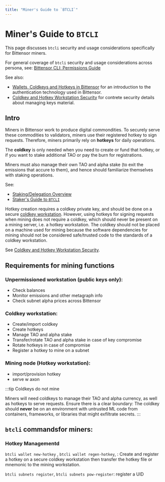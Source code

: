 ```yaml
---
title: "Miner's Guide to `BTCLI`"
---
```


# Miner's Guide to `BTCLI`

This page discusses `btcli` security and usage considerations specifically for Bittensor miners.

For general coverage of `btcli` security and usage considerations across persona, see: [Bittensor CLI: Permissions Guide](../btcli-permissions)

See also:

- [Wallets, Coldkeys and Hotkeys in Bittensor](../getting-started/wallets) for an introduction to the authentication technology used in Bittensor.
- [Coldkey and Hotkey Workstation Security](../getting-started/coldkey-hotkey-security) for contrete security details about managing keys material.


## Intro

Miners in Bittensor work to produce digital commondities. To securely serve these commodities to validators, miners use their registered hotkey to sign requests. Therefore, miners primarily rely on **hotkeys** for daily operations.

The **coldkey** is only needed when you need to create or fund that hotkey, or if you want to stake additional TAO or pay the burn for registrations.


Miners must also manage their own TAO and alpha stake (to exit the emissions that accure to them), and hence should familiarize themselves with staking operations.

See:
- [Staking/Delegation Overview](../staking-and-delegation/delegation)
- [Staker's Guide to `BTCLI`](../staking-and-delegation/stakers-btcli-guide)


Hotkey creation requires a coldkey private key, and should be done on a secure [coldkey workstation](../getting-started/coldkey-hotkey-security#coldkey-workstation-security). However, using hotkeys for signing requests when mining does not require a coldkey, which should never be present on a mining server, i.e. a hotkey workstation. The coldkey should not be placed on a machine used for mining because the software dependencies for mining should not be considered safe/trusted code to the standards of a coldkey workstation. 

See [Coldkey and Hotkey Workstation Security](../getting-started/coldkey-hotkey-security).

## Requirements for mining functions

### Unpermissioned workstation (public keys only):
- Check balances
- Monitor emissions and other metagraph info
- Check subnet alpha prices across Bittensor

### Coldkey workstation:
- Create/import coldkey
- Create hotkeys
- Manage TAO and alpha stake
- Transfer/rotate TAO and alpha stake in case of key compromise
- Rotate hotkeys in case of compromise
- Register a hotkey to mine on a subnet

### Mining node (Hotkey workstation):
- import/provision hotkey
- serve w axon

:::tip Coldkeys do not mine

Miners will need coldkeys to manage their TAO and alpha currency, as well as hotkeys to serve requests. Ensure there is a clear boundary: The coldkey should **never** be on an environment with untrusted ML code from containers, frameworks, or libraries that might exfiltrate secrets.
:::

## `btcli` commandsfor miners:

### Hotkey Managementd

`btcli wallet new-hotkey` , `btcli wallet regen-hotkey`,  : Create and register a hotkey on a secure coldkey workstation  then transfer the hotkey file or mnemonic to the mining workstation. 

`btcli subnets register`, `btcli subnets pow-register`: register a UID
